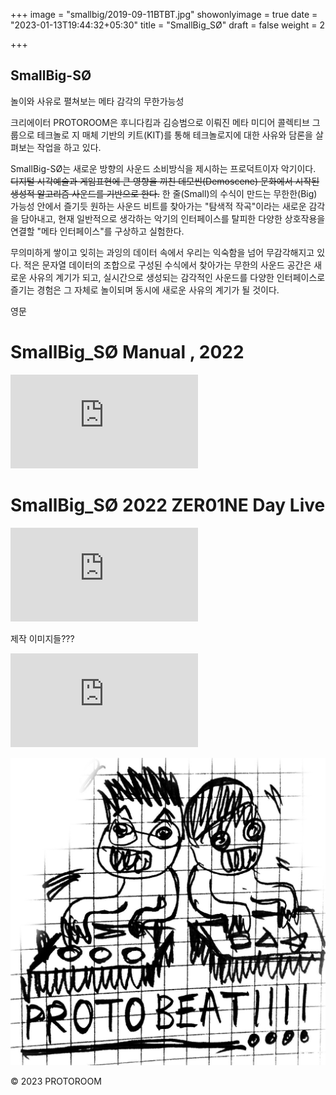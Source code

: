 +++
image = "smallbig/2019-09-11BTBT.jpg"
showonlyimage = true
date = "2023-01-13T19:44:32+05:30"
title = "SmallBig_SØ"
draft = false
weight = 2

+++

## SmallBig-SØ 
놀이와 사유로 펼쳐보는 메타 감각의 무한가능성

크리에이터 PROTOROOM은 후니다킴과 김승범으로 이뤄진 메타 미디어 콜렉티브 그룹으로 테크놀로 지 매체 기반의 키트(KIT)를 통해 테크놀로지에 대한 사유와 담론을 살펴보는 작업을 하고 있다.

SmallBig-SØ는 새로운 방향의 사운드 소비방식을 제시하는 프로덕트이자 악기이다. ~~디지털 시각예술과
게임표현에 큰 영향을 끼친 데모씬(Demoscene) 문화에서 시작된 생성적 알고리즘 사운드를 기반으로 한다.~~  한 줄(Small)의 수식이 만드는 무한한(Big) 가능성 안에서 즐기듯 원하는 사운드 비트를 찾아가는 "탐색적 작곡"이라는 새로운 감각을 담아내고, 현재 일반적으로 생각하는 악기의 인터페이스를 탈피한 다양한 상호작용을 연결할 "메타 인터페이스"를 구상하고 실험한다.

무의미하게 쌓이고 잊히는 과잉의 데이터 속에서 우리는 익숙함을 넘어 무감각해지고 있다. 적은 문자열 데이터의 조합으로 구성된 수식에서 찾아가는 무한의 사운드 공간은 새로운 사유의 계기가 되고, 실시간으로 생성되는 감각적인 사운드를 다양한 인터페이스로 즐기는 경험은 그 자체로 놀이되며 동시에 새로운 사유의 계기가 될 것이다.

영문 

# SmallBig_SØ Manual , 2022

<iframe src="https://www.youtube.com/embed/lKoQW8Z7zds" title="YouTube video player" frameborder="0" allow="accelerometer; autoplay; clipboard-write; encrypted-media; gyroscope; picture-in-picture; web-share" allowfullscreen></iframe>

# SmallBig_SØ 2022 ZER01NE Day Live

<iframe src="https://www.youtube.com/embed/d-PcqJYNjQU" title="YouTube video player" frameborder="0" allow="accelerometer; autoplay; clipboard-write; encrypted-media; gyroscope; picture-in-picture; web-share" allowfullscreen></iframe>



제작 이미지들???



<iframe src="https://www.youtube.com/embed/UnZVhWtLCks" title="YouTube video player" frameborder="0" allow="accelerometer; autoplay; clipboard-write; encrypted-media; gyroscope; picture-in-picture; web-share" allowfullscreen></iframe>



![first ideaSketch](2019-09-11BTBT.jpg)

© 2023 PROTOROOM
